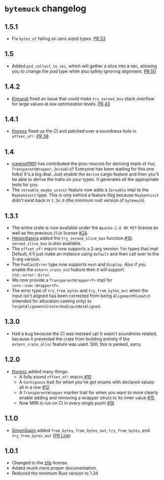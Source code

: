 # `bytemuck` changelog

## 1.5.1

* Fix `bytes_of` failing on zero sized types.
  [PR 53](https://github.com/Lokathor/bytemuck/pull/53)

## 1.5

* Added `pod_collect_to_vec`, which will gather a slice into a vec,
allowing you to change the pod type while also safely ignoring alignment.
[PR 50](https://github.com/Lokathor/bytemuck/pull/50)

## 1.4.2

* [Kimundi](https://github.com/Kimundi) fixed an issue that could make `try_zeroed_box`
stack overflow for large values at low optimization levels.
[PR 43](https://github.com/Lokathor/bytemuck/pull/43)

## 1.4.1

* [thomcc](https://github.com/thomcc) fixed up the CI and patched over a soundness hole in `offset_of!`.
[PR 38](https://github.com/Lokathor/bytemuck/pull/38)

## 1.4

* [icewind1991](https://github.com/icewind1991) has contributed the proc-macros
  for deriving impls of `Pod`, `TransparentWrapper`, `Zeroable`!! Everyone has
  been waiting for this one folks! It's a big deal. Just enable the `derive`
  cargo feature and then you'll be able to derive the traits on your types. It
  generates all the appropriate tests for you.
* The `zeroable_maybe_uninit` feature now adds a `Zeroable` impl to the
  `MaybeUninit` type. This is only behind a feature flag because `MaybeUninit`
  didn't exist back in `1.34.0` (the minimum rust version of `bytemuck`).

## 1.3.1

* The entire crate is now available under the `Apache-2.0 OR MIT` license as
  well as the previous `Zlib` license
  [#24](https://github.com/Lokathor/bytemuck/pull/24).
* [HeroicKatora](https://github.com/HeroicKatora) added the
  `try_zeroed_slice_box` function
  [#10](https://github.com/Lokathor/bytemuck/pull/17). `zeroed_slice_box` is
  also available.
* The `offset_of!` macro now supports a 2-arg version. For types that impl
  Default, it'll just make an instance using `default` and then call over to the
  3-arg version.
* The `PodCastError` type now supports `Hash` and `Display`. Also if you enable
  the `extern_crate_std` feature then it will support `std::error::Error`.
* We now provide a `TransparentWrapper<T>` impl for `core::num::Wrapper<T>`.
* The error type of `try_from_bytes` and `try_from_bytes_mut` when the input
  isn't aligned has been corrected from being `AlignmentMismatch` (intended for
  allocation casting only) to `TargetAlignmentGreaterAndInputNotAligned`.

## 1.3.0

* Had a bug because the CI was messed up! It wasn't soundness related, because
  it prevented the crate from building entirely if the `extern_crate_alloc`
  feature was used. Still, this is yanked, sorry.

## 1.2.0

* [thomcc](https://github.com/thomcc) added many things:
  * A fully sound `offset_of!` macro
    [#10](https://github.com/Lokathor/bytemuck/pull/10)
  * A `Contiguous` trait for when you've got enums with declared values
    all in a row [#12](https://github.com/Lokathor/bytemuck/pull/12)
  * A `TransparentWrapper` marker trait for when you want to more clearly
    enable adding and removing a wrapper struct to its inner value
    [#15](https://github.com/Lokathor/bytemuck/pull/15)
  * Now MIRI is run on CI in every single push!
    [#16](https://github.com/Lokathor/bytemuck/pull/16)

## 1.1.0

* [SimonSapin](https://github.com/SimonSapin) added `from_bytes`,
  `from_bytes_mut`, `try_from_bytes`, and `try_from_bytes_mut` ([PR
  Link](https://github.com/Lokathor/bytemuck/pull/8))

## 1.0.1

* Changed to the [zlib](https://opensource.org/licenses/Zlib) license.
* Added much more proper documentation.
* Reduced the minimum Rust version to 1.34
